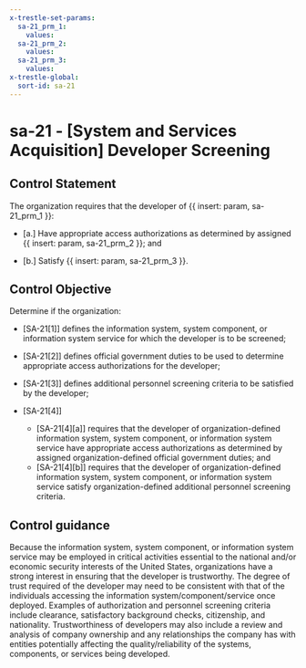 ```yaml
---
x-trestle-set-params:
  sa-21_prm_1:
    values:
  sa-21_prm_2:
    values:
  sa-21_prm_3:
    values:
x-trestle-global:
  sort-id: sa-21
---
```


# sa-21 - \[System and Services Acquisition\] Developer Screening

## Control Statement

The organization requires that the developer of {{ insert: param, sa-21_prm_1 }}:

- \[a.\] Have appropriate access authorizations as determined by assigned {{ insert: param, sa-21_prm_2 }}; and

- \[b.\] Satisfy {{ insert: param, sa-21_prm_3 }}.

## Control Objective

Determine if the organization:

- \[SA-21[1]\] defines the information system, system component, or information system service for which the developer is to be screened;

- \[SA-21[2]\] defines official government duties to be used to determine appropriate access authorizations for the developer;

- \[SA-21[3]\] defines additional personnel screening criteria to be satisfied by the developer;

- \[SA-21[4]\]

  - \[SA-21[4][a]\] requires that the developer of organization-defined information system, system component, or information system service have appropriate access authorizations as determined by assigned organization-defined official government duties; and
  - \[SA-21[4][b]\] requires that the developer of organization-defined information system, system component, or information system service satisfy organization-defined additional personnel screening criteria.

## Control guidance

Because the information system, system component, or information system service may be employed in critical activities essential to the national and/or economic security interests of the United States, organizations have a strong interest in ensuring that the developer is trustworthy. The degree of trust required of the developer may need to be consistent with that of the individuals accessing the information system/component/service once deployed. Examples of authorization and personnel screening criteria include clearance, satisfactory background checks, citizenship, and nationality. Trustworthiness of developers may also include a review and analysis of company ownership and any relationships the company has with entities potentially affecting the quality/reliability of the systems, components, or services being developed.
